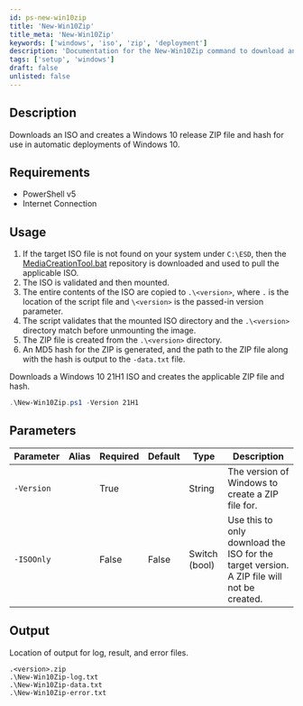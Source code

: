 ```yaml
---
id: ps-new-win10zip
title: 'New-Win10Zip'
title_meta: 'New-Win10Zip'
keywords: ['windows', 'iso', 'zip', 'deployment']
description: 'Documentation for the New-Win10Zip command to download an ISO and create a Windows 10 release ZIP file for automatic deployments.'
tags: ['setup', 'windows']
draft: false
unlisted: false
---
```


## Description
Downloads an ISO and creates a Windows 10 release ZIP file and hash for use in automatic deployments of Windows 10.

## Requirements
- PowerShell v5
- Internet Connection

## Usage
1. If the target ISO file is not found on your system under `C:\ESD`, then the [MediaCreationTool.bat][mct] repository is downloaded and used to pull the applicable ISO.
2. The ISO is validated and then mounted.
3. The entire contents of the ISO are copied to `.\<version>`, where `.` is the location of the script file and `\<version>` is the passed-in version parameter.
4. The script validates that the mounted ISO directory and the `.\<version>` directory match before unmounting the image.
5. The ZIP file is created from the `.\<version>` directory.
6. An MD5 hash for the ZIP is generated, and the path to the ZIP file along with the hash is output to the `-data.txt` file.

Downloads a Windows 10 21H1 ISO and creates the applicable ZIP file and hash.

```powershell
.\New-Win10Zip.ps1 -Version 21H1
```

## Parameters
| Parameter         | Alias | Required  | Default   | Type          | Description                                                                               |
| ----------------- | ----- | --------- | --------- | -------------- | ----------------------------------------------------------------------------------------- |
| `-Version`        |       | True      |           | String         | The version of Windows to create a ZIP file for.                                        |
| `-ISOOnly`        |       | False     | False     | Switch (bool)  | Use this to only download the ISO for the target version. A ZIP file will not be created.|

## Output
Location of output for log, result, and error files.

```
.<version>.zip
.\New-Win10Zip-log.txt
.\New-Win10Zip-data.txt
.\New-Win10Zip-error.txt
```

[mct]: https://github.com/AveYo/MediaCreationTool.bat


